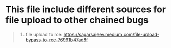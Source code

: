 # This file include different sources for file upload to other chained bugs

> 1. file upload to rce:
https://sagarsajeev.medium.com/file-upload-bypass-to-rce-76991b47ad8f
